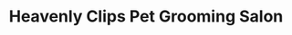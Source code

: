 ---
title: "Heavenly Clips Pet Grooming Salon"
url: /hanover-county/heavenly-clips-pet-grooming-salon/
shop: Tiersalon
---